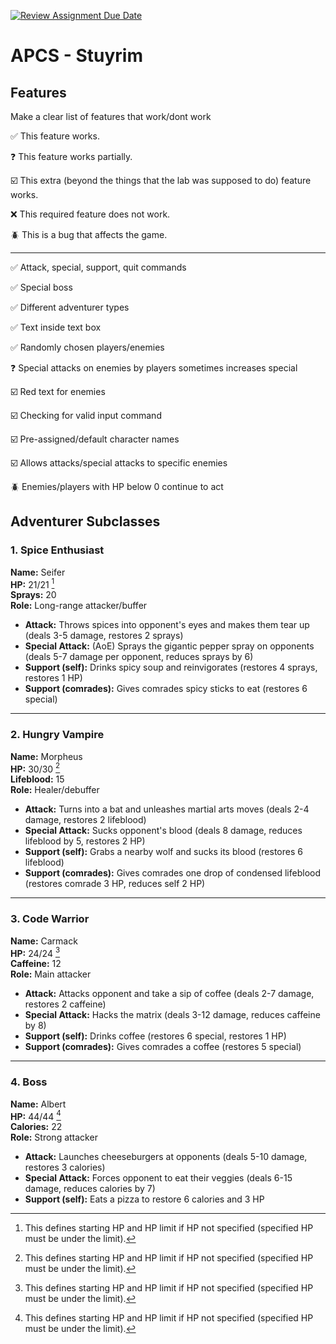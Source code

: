 [![Review Assignment Due Date](https://classroom.github.com/assets/deadline-readme-button-22041afd0340ce965d47ae6ef1cefeee28c7c493a6346c4f15d667ab976d596c.svg)](https://classroom.github.com/a/KprAwj1n)
# APCS - Stuyrim

## Features

Make a clear list of features that work/dont work

:white_check_mark: This feature works.

:question: This feature works partially.

:ballot_box_with_check: This extra (beyond the things that the lab was supposed to do) feature works.

:x: This required feature does not work.

:beetle: This is a bug that affects the game.

---

:white_check_mark: Attack, special, support, quit commands

:white_check_mark: Special boss

:white_check_mark: Different adventurer types

:white_check_mark: Text inside text box

:white_check_mark: Randomly chosen players/enemies

:question: Special attacks on enemies by players sometimes increases special

:ballot_box_with_check: Red text for enemies

:ballot_box_with_check: Checking for valid input command

:ballot_box_with_check: Pre-assigned/default character names

:ballot_box_with_check: Allows attacks/special attacks to specific enemies

:beetle: Enemies/players with HP below 0 continue to act


## Adventurer Subclasses

### 1. Spice Enthusiast  
**Name:** Seifer  
**HP:** 21/21 [^1]  
**Sprays:** 20  
**Role:** Long-range attacker/buffer  

- **Attack:** Throws spices into opponent's eyes and makes them tear up (deals 3-5 damage, restores 2 sprays)  
- **Special Attack:** (AoE) Sprays the gigantic pepper spray on opponents (deals 5-7 damage per opponent, reduces sprays by 6)  
- **Support (self):** Drinks spicy soup and reinvigorates (restores 4 sprays, restores 1 HP)  
- **Support (comrades):** Gives comrades spicy sticks to eat (restores 6 special)  

---

### 2. Hungry Vampire  
**Name:** Morpheus  
**HP:** 30/30 [^1]  
**Lifeblood:** 15  
**Role:** Healer/debuffer

- **Attack:** Turns into a bat and unleashes martial arts moves (deals 2-4 damage, restores 2 lifeblood)  
- **Special Attack:** Sucks opponent's blood (deals 8 damage, reduces lifeblood by 5, restores 2 HP)  
- **Support (self):** Grabs a nearby wolf and sucks its blood (restores 6 lifeblood)  
- **Support (comrades):** Gives comrades one drop of condensed lifeblood (restores comrade 3 HP, reduces self 2 HP)

---

### 3. Code Warrior  
**Name:** Carmack  
**HP:** 24/24 [^1]  
**Caffeine:** 12  
**Role:** Main attacker  

- **Attack:** Attacks opponent and take a sip of coffee (deals 2-7 damage, restores 2 caffeine)  
- **Special Attack:** Hacks the matrix (deals 3-12 damage, reduces caffeine by 8)  
- **Support (self):** Drinks coffee (restores 6 special, restores 1 HP)  
- **Support (comrades):** Gives comrades a coffee (restores 5 special)

---

### 4. Boss  
**Name:** Albert  
**HP:** 44/44 [^1]  
**Calories:** 22  
**Role:** Strong attacker

- **Attack:** Launches cheeseburgers at opponents (deals 5-10 damage, restores 3 calories)
- **Special Attack:** Forces opponent to eat their veggies (deals 6-15 damage, reduces calories by 7) 
- **Support (self):** Eats a pizza to restore 6 calories and 3 HP
  
[^1]: This defines starting HP and HP limit if HP not specified (specified HP must be under the limit).
